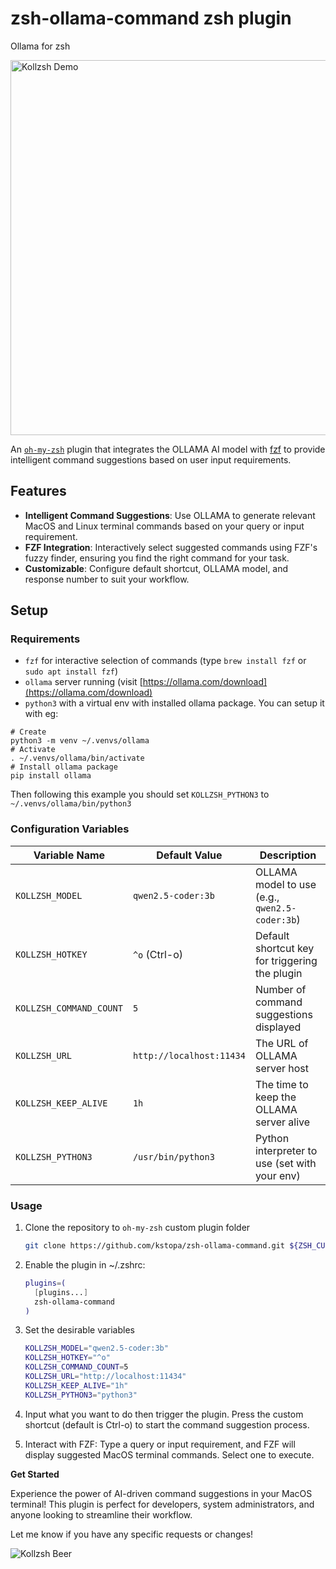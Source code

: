 # zsh-ollama-command zsh plugin

Ollama for zsh

<img src="demo.svg" alt="Kollzsh Demo" width="600">

An [`oh-my-zsh`](https://ohmyz.sh) plugin that integrates the OLLAMA AI model
with [fzf](https://github.com/junegunn/fzf) to provide intelligent command
suggestions based on user input requirements.

## Features

- **Intelligent Command Suggestions**: Use OLLAMA to generate relevant MacOS and Linux
  terminal commands based on your query or input requirement.
- **FZF Integration**: Interactively select suggested commands using FZF's fuzzy
  finder, ensuring you find the right command for your task.
- **Customizable**: Configure default shortcut, OLLAMA model, and response number
  to suit your workflow.

## Setup

### Requirements

- `fzf` for interactive selection of commands (type `brew install fzf` or `sudo apt install fzf`)
- `ollama` server running (visit [https://ollama.com/download](https://ollama.com/download)
- `python3` with a virtual env with installed ollama package. You can setup it with eg:

```
# Create
python3 -m venv ~/.venvs/ollama
# Activate
. ~/.venvs/ollama/bin/activate
# Install ollama package
pip install ollama

```

Then following this example you should set `KOLLZSH_PYTHON3` to `~/.venvs/ollama/bin/python3`

### Configuration Variables

| Variable Name           | Default Value            | Description                                    |
| ----------------------- | ------------------------ | ---------------------------------------------- |
| `KOLLZSH_MODEL`         | `qwen2.5-coder:3b`       | OLLAMA model to use (e.g., `qwen2.5-coder:3b`) |
| `KOLLZSH_HOTKEY`        | `^o` (Ctrl-o)            | Default shortcut key for triggering the plugin |
| `KOLLZSH_COMMAND_COUNT` | `5`                      | Number of command suggestions displayed        |
| `KOLLZSH_URL`           | `http://localhost:11434` | The URL of OLLAMA server host                  |
| `KOLLZSH_KEEP_ALIVE`    | `1h`                     | The time to keep the OLLAMA server alive       |
| `KOLLZSH_PYTHON3`       | `/usr/bin/python3`       | Python interpreter to use (set with your env)  |

### Usage

1. Clone the repository to `oh-my-zsh` custom plugin folder

   ```bash
   git clone https://github.com/kstopa/zsh-ollama-command.git ${ZSH_CUSTOM:-~/.oh-my-zsh/custom}/plugins/zsh-ollama-command
   ```

2. Enable the plugin in ~/.zshrc:

   ```bash
   plugins=(
     [plugins...]
     zsh-ollama-command
   )
   ```

3. Set the desirable variables

   ```bash
   KOLLZSH_MODEL="qwen2.5-coder:3b"
   KOLLZSH_HOTKEY="^o"
   KOLLZSH_COMMAND_COUNT=5
   KOLLZSH_URL="http://localhost:11434"
   KOLLZSH_KEEP_ALIVE="1h"
   KOLLZSH_PYTHON3="python3"
   ```

4. Input what you want to do then trigger the plugin. Press the custom shortcut (default is Ctrl-o) to start
   the command suggestion process.

5. Interact with FZF: Type a query or input requirement, and FZF will display
   suggested MacOS terminal commands. Select one to execute.

**Get Started**

Experience the power of AI-driven command suggestions in your MacOS terminal! This
plugin is perfect for developers, system administrators, and anyone looking to
streamline their workflow.

Let me know if you have any specific requests or changes!

![Kollzsh Beer](kollzsh_beer.png)
